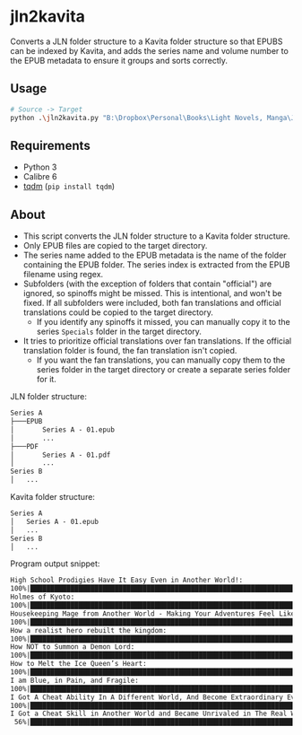 # jln2kavita

Converts a JLN folder structure to a Kavita folder structure so that EPUBS can be indexed by Kavita, and adds the series name and
volume number to the EPUB metadata to ensure it groups and sorts correctly.

## Usage

```bash
# Source -> Target
python .\jln2kavita.py "B:\Dropbox\Personal\Books\Light Novels, Manga\Just Light Novels" "B:\Media Server\Light Novels"
```

## Requirements

- Python 3
- Calibre 6
- [tqdm](https://pypi.org/project/tqdm/) (`pip install tqdm`)

## About

- This script converts the JLN folder structure to a Kavita folder structure.
- Only EPUB files are copied to the target directory.
- The series name added to the EPUB metadata is the name of the folder containing the EPUB folder. The series index is extracted from the EPUB filename using regex.
- Subfolders (with the exception of folders that contain "official") are ignored, so spinoffs might be missed. This is intentional, and won't be fixed.
If all subfolders were included, both fan translations and official translations could be copied to the target directory.
  - If you identify any spinoffs it missed, you can manually copy it to the series `Specials` folder in the target directory.
- It tries to prioritize official translations over fan translations. If the official translation folder is found, the fan translation isn't copied.
  - If you want the fan translations, you can manually copy them to the series folder in the target directory or create a separate series folder for it.

JLN folder structure:

```txt
Series A
├───EPUB
│       Series A - 01.epub
│       ...
├───PDF
│       Series A - 01.pdf
│       ...
Series B
│   ...

```

Kavita folder structure:

```txt
Series A
│   Series A - 01.epub
│   ...
Series B
│   ...
```

Program output snippet:

```txt
High School Prodigies Have It Easy Even in Another World!:
100%|██████████████████████████████████████████████████████████████████████████████████████████████████████████████████████████████████████| 7/7 [00:04<00:00,  1.58it/s] 
Holmes of Kyoto:
100%|████████████████████████████████████████████████████████████████████████████████████████████████████████████████████████████████████| 14/14 [00:07<00:00,  1.82it/s] 
Housekeeping Mage from Another World - Making Your Adventures Feel Like Home!:
100%|██████████████████████████████████████████████████████████████████████████████████████████████████████████████████████████████████████| 3/3 [00:01<00:00,  1.57it/s] 
How a realist hero rebuilt the kingdom:
100%|████████████████████████████████████████████████████████████████████████████████████████████████████████████████████████████████████| 17/17 [00:10<00:00,  1.57it/s] 
How NOT to Summon a Demon Lord:
100%|████████████████████████████████████████████████████████████████████████████████████████████████████████████████████████████████████| 14/14 [00:16<00:00,  1.16s/it] 
How to Melt the Ice Queen’s Heart:
100%|██████████████████████████████████████████████████████████████████████████████████████████████████████████████████████████████████████| 1/1 [00:00<00:00,  2.16it/s] 
I am Blue, in Pain, and Fragile:
100%|██████████████████████████████████████████████████████████████████████████████████████████████████████████████████████████████████████| 1/1 [00:00<00:00,  1.89it/s] 
I Got A Cheat Ability In A Different World, And Become Extraordinary Even In The Real World:
100%|██████████████████████████████████████████████████████████████████████████████████████████████████████████████████████████████████████| 9/9 [00:04<00:00,  1.87it/s] 
I Got a Cheat Skill in Another World and Became Unrivaled in The Real World, Too:
 56%|██████████████████████████████████████████████████████████████████████████▍                                                           | 5/9 [00:02<00:02,  1.97it/s]
```
